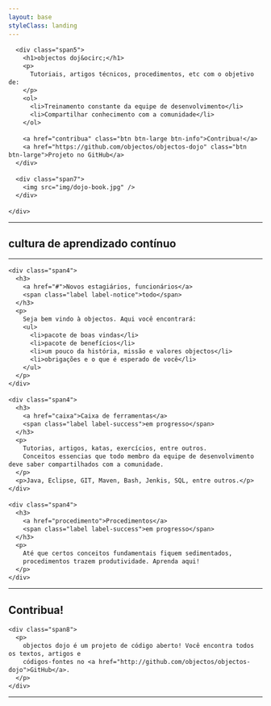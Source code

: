 ```yaml
---
layout: base
styleClass: landing
---
```

<div class="wellcome">
  <div class="container">
    <div class="row">
      
      <div class="span5">
        <h1>objectos doj&ocirc;</h1>
        <p>
          Tutoriais, artigos técnicos, procedimentos, etc com o objetivo de:
        </p>
        <ol>
          <li>Treinamento constante da equipe de desenvolvimento</li>
          <li>Compartilhar conhecimento com a comunidade</li>
        </ol>
        
        <a href="contribua" class="btn btn-large btn-info">Contribua!</a>
        <a href="https://github.com/objectos/objectos-dojo" class="btn btn-large">Projeto no GitHub</a>
      </div>
  
      <div class="span7">
        <img src="img/dojo-book.jpg" />
      </div>
      
    </div>
  </div>
</div>

<div class="container landing">
  <hr />
  
  <h2>cultura de aprendizado contínuo</h2>

  <hr />
  
  <div class="row">
  
    <div class="span4">
      <h3>
        <a href="#">Novos estagiários, funcionários</a>
        <span class="label label-notice">todo</span>
      </h3>
      <p>
        Seja bem vindo à objectos. Aqui você encontrará:
        <ul>
          <li>pacote de boas vindas</li>
          <li>pacote de benefícios</li>
          <li>um pouco da história, missão e valores objectos</li>
          <li>obrigações e o que é esperado de você</li>
        </ul>
      </p>
    </div>

    <div class="span4">
      <h3>
        <a href="caixa">Caixa de ferramentas</a>
        <span class="label label-success">em progresso</span>
      </h3>
      <p>       
        Tutorias, artigos, katas, exercícios, entre outros. 
        Conceitos essencias que todo membro da equipe de desenvolvimento deve saber compartilhados com a comunidade.
      </p>
      <p>Java, Eclipse, GIT, Maven, Bash, Jenkis, SQL, entre outros.</p>
    </div>

    <div class="span4">
      <h3>
        <a href="procedimento">Procedimentos</a>
        <span class="label label-success">em progresso</span>
      </h3>
      <p>
        Até que certos conceitos fundamentais fiquem sedimentados, 
        procedimentos trazem produtividade. Aprenda aqui!
      </p>
    </div>
  
  </div>
  
  <hr />

  <div class="row contribua">
    <div class="span4">
      <h2>Contribua!</h2>
    </div>

    <div class="span8">
      <p>
        objectos dojo é um projeto de código aberto! Você encontra todos os textos, artigos e 
        códigos-fontes no <a href="http://github.com/objectos/objectos-dojo">GitHub</a>. 
      </p>
    </div>
  </div>

  <hr />
    
</div>